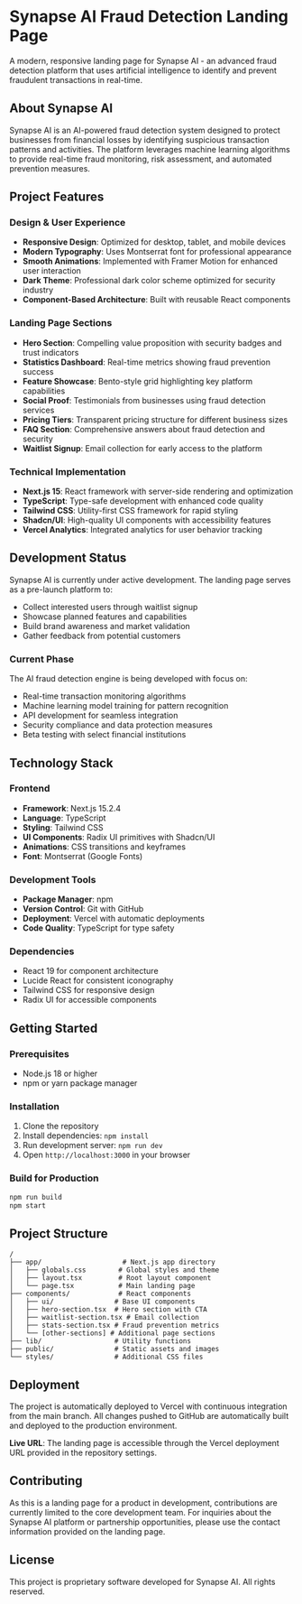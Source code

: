 # Synapse AI Fraud Detection Landing Page

A modern, responsive landing page for Synapse AI - an advanced fraud detection platform that uses artificial intelligence to identify and prevent fraudulent transactions in real-time.

## About Synapse AI

Synapse AI is an AI-powered fraud detection system designed to protect businesses from financial losses by identifying suspicious transaction patterns and activities. The platform leverages machine learning algorithms to provide real-time fraud monitoring, risk assessment, and automated prevention measures.

## Project Features

### Design & User Experience
- **Responsive Design**: Optimized for desktop, tablet, and mobile devices
- **Modern Typography**: Uses Montserrat font for professional appearance
- **Smooth Animations**: Implemented with Framer Motion for enhanced user interaction
- **Dark Theme**: Professional dark color scheme optimized for security industry
- **Component-Based Architecture**: Built with reusable React components

### Landing Page Sections
- **Hero Section**: Compelling value proposition with security badges and trust indicators
- **Statistics Dashboard**: Real-time metrics showing fraud prevention success
- **Feature Showcase**: Bento-style grid highlighting key platform capabilities
- **Social Proof**: Testimonials from businesses using fraud detection services
- **Pricing Tiers**: Transparent pricing structure for different business sizes
- **FAQ Section**: Comprehensive answers about fraud detection and security
- **Waitlist Signup**: Email collection for early access to the platform

### Technical Implementation
- **Next.js 15**: React framework with server-side rendering and optimization
- **TypeScript**: Type-safe development with enhanced code quality
- **Tailwind CSS**: Utility-first CSS framework for rapid styling
- **Shadcn/UI**: High-quality UI components with accessibility features
- **Vercel Analytics**: Integrated analytics for user behavior tracking

## Development Status

Synapse AI is currently under active development. The landing page serves as a pre-launch platform to:

- Collect interested users through waitlist signup
- Showcase planned features and capabilities
- Build brand awareness and market validation
- Gather feedback from potential customers

### Current Phase
The AI fraud detection engine is being developed with focus on:
- Real-time transaction monitoring algorithms
- Machine learning model training for pattern recognition
- API development for seamless integration
- Security compliance and data protection measures
- Beta testing with select financial institutions

## Technology Stack

### Frontend
- **Framework**: Next.js 15.2.4
- **Language**: TypeScript
- **Styling**: Tailwind CSS
- **UI Components**: Radix UI primitives with Shadcn/UI
- **Animations**: CSS transitions and keyframes
- **Font**: Montserrat (Google Fonts)

### Development Tools
- **Package Manager**: npm
- **Version Control**: Git with GitHub
- **Deployment**: Vercel with automatic deployments
- **Code Quality**: TypeScript for type safety

### Dependencies
- React 19 for component architecture
- Lucide React for consistent iconography
- Tailwind CSS for responsive design
- Radix UI for accessible components

## Getting Started

### Prerequisites
- Node.js 18 or higher
- npm or yarn package manager

### Installation
1. Clone the repository
2. Install dependencies: `npm install`
3. Run development server: `npm run dev`
4. Open `http://localhost:3000` in your browser

### Build for Production
```bash
npm run build
npm start
```

## Project Structure

```
/
├── app/                    # Next.js app directory
│   ├── globals.css        # Global styles and theme
│   ├── layout.tsx         # Root layout component
│   └── page.tsx           # Main landing page
├── components/            # React components
│   ├── ui/               # Base UI components
│   ├── hero-section.tsx  # Hero section with CTA
│   ├── waitlist-section.tsx # Email collection
│   ├── stats-section.tsx # Fraud prevention metrics
│   └── [other-sections] # Additional page sections
├── lib/                  # Utility functions
├── public/               # Static assets and images
└── styles/               # Additional CSS files
```

## Deployment

The project is automatically deployed to Vercel with continuous integration from the main branch. All changes pushed to GitHub are automatically built and deployed to the production environment.

**Live URL**: The landing page is accessible through the Vercel deployment URL provided in the repository settings.

## Contributing

As this is a landing page for a product in development, contributions are currently limited to the core development team. For inquiries about the Synapse AI platform or partnership opportunities, please use the contact information provided on the landing page.

## License

This project is proprietary software developed for Synapse AI. All rights reserved.
